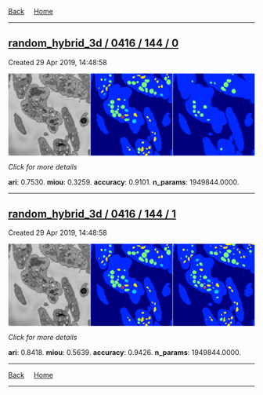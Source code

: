 
[Back](..)&nbsp;&nbsp;&nbsp;&nbsp;&nbsp;[Home](https://leapmanlab.github.io/snapshots)

---

<div class="summary"><a href="0"><h2>random_hybrid_3d / 0416 / 144 / 0</h2></a><p>Created 29 Apr 2019, 14:48:58
</p><a href="0"><img src="0/media/summary.png" align="center"></a><p>
<i>Click for more details</i>
</p></div>

**ari**: 0.7530. **miou**: 0.3259. **accuracy**: 0.9101. **n_params**: 1949844.0000. 

---

<div class="summary"><a href="1"><h2>random_hybrid_3d / 0416 / 144 / 1</h2></a><p>Created 29 Apr 2019, 14:48:58
</p><a href="1"><img src="1/media/summary.png" align="center"></a><p>
<i>Click for more details</i>
</p></div>

**ari**: 0.8418. **miou**: 0.5639. **accuracy**: 0.9426. **n_params**: 1949844.0000. 

---

[Back](..)&nbsp;&nbsp;&nbsp;&nbsp;&nbsp;[Home](https://leapmanlab.github.io/snapshots)

---